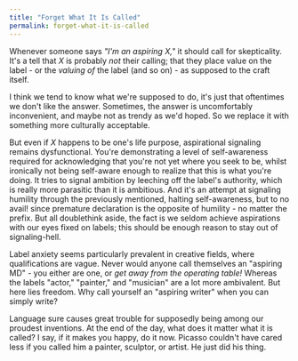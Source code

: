 ```yaml
---
title: "Forget What It Is Called"
permalink: forget-what-it-is-called
---
```


Whenever someone says *"I'm an aspiring X,"* it should call for skepticality. It's a tell that *X* is probably *not* their calling; that they place value on the label - or the *valuing of* the label (and so on) - as supposed to the craft itself.

I think we tend to know what we're supposed to do, it's just that oftentimes we don't like the answer. Sometimes, the answer is uncomfortably inconvenient, and maybe not as trendy as we'd hoped. So we replace it with something more culturally acceptable.

But even if *X* happens to be one's life purpose, aspirational signaling remains dysfunctional. You're demonstrating a level of self-awareness required for acknowledging that you're not yet where you seek to be, whilst ironically not being self-aware enough to realize that this is what you're doing. It tries to signal ambition by leeching off the label's authority, which is really more parasitic than it is ambitious. And it's an attempt at signaling humility through the previously mentioned, halting self-awareness, but to no avail! since premature declaration is the opposite of humility - no matter the prefix. But all doublethink aside, the fact is we seldom achieve aspirations with our eyes fixed on labels; this should be enough reason to stay out of signaling-hell.

Label anxiety seems particularly prevalent in creative fields, where qualifications are vague. Never would anyone call themselves an "aspiring MD" - you either are one, or *get away from the operating table!* Whereas the labels "actor," "painter," and "musician" are a lot more ambivalent. But here lies freedom. Why call yourself an "aspiring writer" when you can simply write?

Language sure causes great trouble for supposedly being among our proudest inventions. At the end of the day, what does it matter what it is called? I say, if it makes you happy, do it now. Picasso couldn't have cared less if you called him a painter, sculptor, or artist. He just did his thing.
